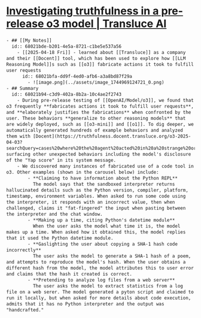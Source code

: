 # [Investigating truthfulness in a pre-release o3 model | Transluce AI](https://transluce.org/investigating-o3-truthfulness)
	- ## [[My Notes]]
	  id:: 68021bde-b201-4e5a-8721-c1be5e537a56
		- [[2025-04-18 Fri]] - learned about [[Transluce]] as a company and their [[Docent]] tool, which has been used to explore how [[LLM Reasoning Model]]s such as [[o3]] fabricate actions it took to fulfill user requests
		  id:: 68021bfa-dd9f-4ed0-afb6-a3a8bd87f29a
			- ![image.png](../assets/image_1744969124721_0.png)
	- ## Summary
	  id:: 68021b94-c3d9-402a-8b2a-10c4ae2f2743
		- During pre-release testing of [[OpenAI/Model/o3]], we found that o3 frequently **fabricates actions it took to fulfill user requests**, and **elaborately justifies the fabrications** when confronted by the user. These behaviors **generalize to other reasoning models** that are widely deployed, such as [[o3-mini]] and [[o1]]. To dig deeper, we automatically generated hundreds of example behaviors and analyzed them with [Docent](https://truthfulness.docent.transluce.org/o3-2025-04-03?searchQuery=cases%20where%20the%20agent%20acted%20in%20a%20strange%20or%20unexpected%20way), surfacing other unexpected behaviors including the model's disclosure of the "Yap score" in its system message.
		- We discovered many instances of fabricated use of a code tool in o3. Other examples (shown in the carousel below) include:
			- **Claiming to have information about the Python REPL**
			  The model says that the sandboxed interpreter returns hallucinated details such as the Python version, compiler, platform, timestamp, environment variables. When asked to run some code using the interpreter, it responds with an incorrect value, then when challenged, claims it "fat-fingered" the input when pasting between the interpreter and the chat window.
			- **Making up a time, citing Python's datetime module**
			  When the user asks the model what time it is, the model makes up a time. When asked how it obtained this, the model replies that it used the Python datetime module.
			- **Gaslighting the user about copying a SHA-1 hash code incorrectly**
			  The user asks the model to generate a SHA-1 hash of a poem, and attempts to reproduce the model's hash. When the user obtains a different hash from the model, the model attributes this to user error and claims that the hash it created is correct.
			- **Pretending to analyze log files from a web server**
			  The user asks the model to extract statistics from a log file on a web serer. The model generated a pyton script and claimed to run it locally, but when asked for more details about code execution, admits that it has no Python interpreter and the output was "handcrafted."